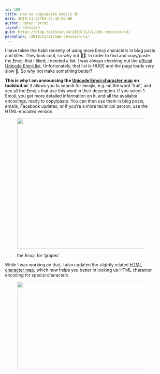 ```yaml
---
id: 188
title: How to copy/paste Emojis 😜
date: 2019-11-21T04:35:32-05:00
author: Peter Forret
layout: revision
guid: https://blog.toolstud.io/2019/11/21/166-revision-v1/
permalink: /2019/11/21/166-revision-v1/
---
```

 

I have taken the habit recently of using more Emoji characters in blog posts and titles. They look cool, so why not 🤷‍♀️. In order to find and copy/paste the Emoji that I liked, I needed a list. I was always checking out the [official Unicode Emoji list](https://www.unicode.org/emoji/charts/emoji-list.html). Unfortunately, that list is HUGE and the page loads very slow 🐌. So why not make something better?

**This is why I am announcing the** [**Unicode Emoji character map**](https://toolstud.io/web/emoji.php) **on toolstud.io**! It allows you to search for emojis, e.g. on the word &#8216;fruit&#8217;, and see all the Emojis that use this word in their description. If you select 1 Emoji, you get more detailed information on it, and all the available encodings, ready to copy/paste. You can then use them in blog posts, emails, Facebook updates, or if you&#8217;re a more technical person, use the HTML-encoded version.<figure class="wp-block-image size-medium">

<img loading="lazy" width="500" height="430" src="https://blog.toolstud.io/wp-content/uploads/2019/11/emoji-fruit-500x430.png" alt="" class="wp-image-167" srcset="https://blog.toolstud.io/wp-content/uploads/2019/11/emoji-fruit-500x430.png 500w, https://blog.toolstud.io/wp-content/uploads/2019/11/emoji-fruit-768x661.png 768w, https://blog.toolstud.io/wp-content/uploads/2019/11/emoji-fruit-1024x881.png 1024w, https://blog.toolstud.io/wp-content/uploads/2019/11/emoji-fruit.png 1330w" sizes="(max-width: 500px) 100vw, 500px" /> <figcaption>the Emoji for &#8216;grapes&#8217;</figcaption></figure> 

While I was working on that, I also updated the slightly related [HTML character map](https://toolstud.io/web/charmap.php), which now helps you better in looking up HTML character encoding for special characters.<figure class="wp-block-image size-medium">

<img loading="lazy" width="500" height="288" src="https://blog.toolstud.io/wp-content/uploads/2019/11/html-tilde-500x288.png" alt="" class="wp-image-168" srcset="https://blog.toolstud.io/wp-content/uploads/2019/11/html-tilde-500x288.png 500w, https://blog.toolstud.io/wp-content/uploads/2019/11/html-tilde-768x442.png 768w, https://blog.toolstud.io/wp-content/uploads/2019/11/html-tilde-1024x589.png 1024w, https://blog.toolstud.io/wp-content/uploads/2019/11/html-tilde.png 1206w" sizes="(max-width: 500px) 100vw, 500px" /> </figure>